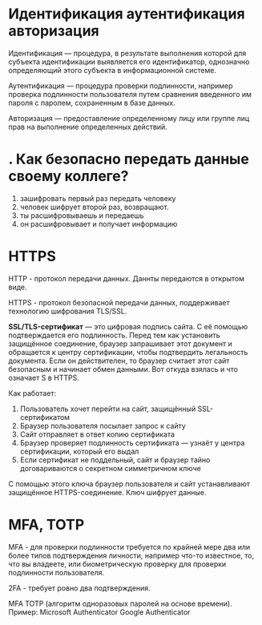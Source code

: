 # Идентификация аутентификация авторизация

Идентификация — процедура, в результате выполнения которой для субъекта идентификации выявляется его идентификатор, однозначно определяющий этого субъекта в информационной системе.

Аутентификация — процедура проверки подлинности, например проверка подлинности пользователя путем сравнения введенного им пароля с паролем, сохраненным в базе данных.

Авторизация — предоставление определенному лицу или группе лиц прав на выполнение определенных действий.


# . Как безопасно передать данные своему коллеге?

1. зашифровать первый раз  передать человеку
2. человек шифрует второй раз, возвращают.
3. ты расшифровываешь и передаешь 
4. он расшифровывает и получает информацию


# HTTPS

HTTP - протокол передачи данных. Даннты передаются в открытом виде.

HTTPS - протокол безопасной передачи данных, поддерживает технологию шифрования TLS/SSL.

__SSL/TLS-сертификат__ ― это цифровая подпись сайта. С её помощью подтверждается его подлинность. Перед тем как установить защищённое соединение, браузер запрашивает этот документ и обращается к центру сертификации, чтобы подтвердить легальность документа. Если он действителен, то браузер считает этот сайт безопасным и начинает обмен данными. Вот откуда взялась и что означает S в HTTPS.

Как работает:

1. Пользователь хочет перейти на сайт, защищённый SSL-сертификатом
2. Браузер пользователя посылает запрос к сайту
3. Сайт отправляет в ответ копию сертификата
4. Браузер проверяет подлинность сертификата — узнаёт у центра сертификации, который его выдал
5. Eсли сертификат не поддельный, сайт и браузер тайно договариваются о секретном симметричном ключе 

С помощью этого ключа браузер пользователя и сайт устанавливают защищённое HTTPS-соединение. Ключ шифрует данные.


#  MFA, TOTP

MFA - для проверки подлинности требуется по крайней мере два или более типов подтверждения личности, например что-то известное, то, что вы владеете, или биометрическую проверку для проверки подлинности пользователя.

2FA - требует ровно два подтверждения.

MFA TOTP (алгоритм одноразовых паролей на основе времени). 
Пример:
Microsoft Authenticator
Google Authenticator